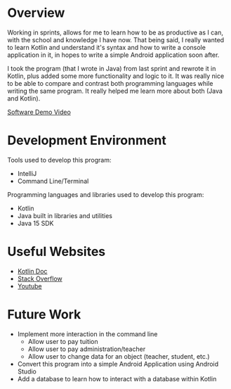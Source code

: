 # Overview

Working in sprints, allows for me to learn how to be as productive as I can, with the school and knowledge I have now. That being said, I really wanted to learn Kotlin and understand it's syntax and how to write a console application in it, in hopes to write a simple Android application soon after.

I took the program (that I wrote in Java) from last sprint and rewrote it in Kotlin, plus added some more functionality and logic to it. It was really nice to be able to compare and contrast both programming languages while writing the same program. It really helped me learn more about both (Java and Kotlin).

[Software Demo Video](http://youtube.link.goes.here)

# Development Environment

Tools used to develop this program:
* IntelliJ
* Command Line/Terminal

Programming languages and libraries used to develop this program:
* Kotlin
* Java built in libraries and utilities
* Java 15 SDK

# Useful Websites

* [Kotlin Doc](https://kotlinlang.org/)
* [Stack Overflow](https://stackoverflow.com/)
* [Youtube](https://youtube.com)

# Future Work

* Implement more interaction in the command line
  * Allow user to pay tuition
  * Allow user to pay administration/teacher
  * Allow user to change data for an object (teacher, student, etc.)
* Convert this program into a simple Android Application using Android Studio
* Add a database to learn how to interact with a database within Kotlin